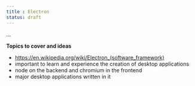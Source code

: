 ```yaml
---
title : Electron
status: draft
---
```


...

**Topics to cover and ideas**

 - https://en.wikipedia.org/wiki/Electron_(software_framework)
 - important to learn and experience the creation of desktop applications
 - node on the backend and chromium in the frontend
 - major desktop applications written in it